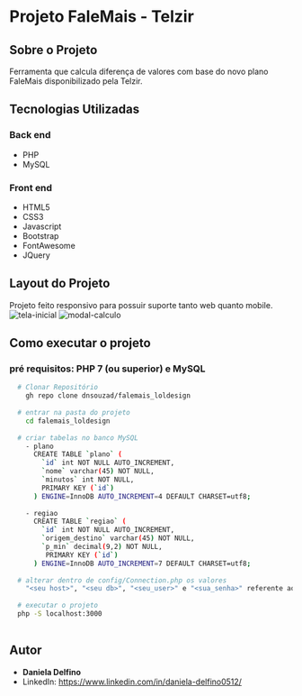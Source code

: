 # Projeto FaleMais - Telzir

## Sobre o Projeto
Ferramenta que calcula diferença de valores com base do novo plano FaleMais disponibilizado pela Telzir.

## Tecnologias Utilizadas
### Back end
- PHP
- MySQL
### Front end
- HTML5
- CSS3
- Javascript
- Bootstrap
- FontAwesome
- JQuery

## Layout do Projeto
Projeto feito responsivo para possuir suporte tanto web quanto mobile.
![tela-inicial](https://user-images.githubusercontent.com/77065108/112268474-cb8c2400-8c55-11eb-98d1-654a796dab7d.png)
![modal-calculo](https://user-images.githubusercontent.com/77065108/112270538-8f0df780-8c58-11eb-9cb8-e016332bc7d5.png)

## Como executar o projeto

### pré requisitos: PHP 7 (ou superior) e MySQL
```bash
  # Clonar Repositório
    gh repo clone dnsouzad/falemais_loldesign
   
  # entrar na pasta do projeto
    cd falemais_loldesign
    
  # criar tabelas no banco MySQL
    - plano 
      CREATE TABLE `plano` (
        `id` int NOT NULL AUTO_INCREMENT,
        `nome` varchar(45) NOT NULL,
        `minutos` int NOT NULL,
        PRIMARY KEY (`id`)
      ) ENGINE=InnoDB AUTO_INCREMENT=4 DEFAULT CHARSET=utf8;
      
    - regiao 
      CREATE TABLE `regiao` (
        `id` int NOT NULL AUTO_INCREMENT,
        `origem_destino` varchar(45) NOT NULL,
        `p_min` decimal(9,2) NOT NULL,
         PRIMARY KEY (`id`)
      ) ENGINE=InnoDB AUTO_INCREMENT=7 DEFAULT CHARSET=utf8;
      
  # alterar dentro de config/Connection.php os valores 
    "<seu host>", "<seu db>", "<seu_user>" e "<sua_senha>" referente ao banco de dados MySQL criado em seu ambiente local.
   
  # executar o projeto
  php -S localhost:3000
  
  ```
  ## Autor
  - **Daniela Delfino**
  - LinkedIn: https://www.linkedin.com/in/daniela-delfino0512/

